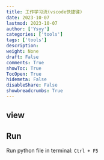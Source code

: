 ```yaml
---
title: 工作学习流(vscode快捷键)
date: 2023-10-07
lastmod: 2023-10-07
author: ['Ysyy']
categories: ['tools']
tags: ['tools']
description: 
weight: None
draft: False
comments: True
showToc: True
TocOpen: True
hidemeta: False
disableShare: False
showbreadcrumbs: True
---
```

## view




## Run

Run python file in terminal: `Ctrl + F5`